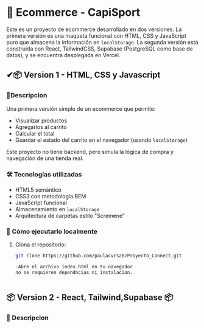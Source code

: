 # 🛒 Ecommerce - CapiSport
Este es un proyecto de ecommerce desarrollado en dos versiones. 
La primera versión es una maqueta funcional con HTML, CSS y JavaScript puro que almacena la información en `localStorage`. 
La segunda versión está construida con React, TailwindCSS, Supabase (PostgreSQL como base de datos), y se encuentra desplegada en Vercel.

## ✔📦 Version 1 - HTML, CSS y Javascript

### 📄Descripcion

Una primera versión simple de un ecommerce que permite:
- Visualizar productos
- Agregarlos al carrito
- Calcular el total
- Guardar el estado del carrito en el navegador (usando `localStorage`)

Este proyecto no tiene backend, pero simula la lógica de compra y navegación de una tienda real.

### 🛠 Tecnologías utilizadas

- HTML5 semántico
- CSS3 con metodología BEM
- JavaScript funcional
- Almacenamiento en `localStorage`
- Arquitectura de carpetas estilo "Scremene"

### 🚀 Cómo ejecutarlo localmente

1. Clona el repositorio:
   ```bash
   git clone https://github.com/paulacvrs28/Proyecto_Connect.git

   -Abre el archivo index.html en tu navegador
   no se requieren dependncias ni instalacion.

   

## 📦 Version 2 - React, Tailwind,Supabase 📦

### 📃 Descripcion 




